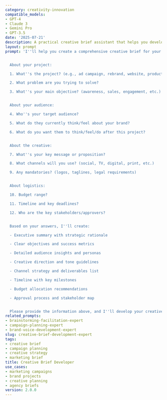 ```yaml
---
category: creativity-innovation
compatible_models:
- GPT-4
- Claude 3
- Gemini Pro
- GPT-3.5
date: '2025-07-21'
description: A practical creative brief assistant that helps you develop clear, actionable briefs for creative projects. Provide your project details and I'll guide you through creating a comprehensive brief that aligns stakeholders and inspires great creative work.
layout: prompt
prompt: 'I''ll help you create a comprehensive creative brief for your project. Let me gather the key information to build a clear, actionable brief.


  About your project:

  1. What''s the project? (e.g., ad campaign, rebrand, website, product launch)

  2. What problem are you trying to solve?

  3. What''s your main objective? (awareness, sales, engagement, etc.)


  About your audience:

  4. Who''s your target audience?

  5. What do they currently think/feel about your brand?

  6. What do you want them to think/feel/do after this project?


  About the creative:

  7. What''s your key message or proposition?

  8. What channels will you use? (social, TV, digital, print, etc.)

  9. Any mandatories? (logos, taglines, legal requirements)


  About logistics:

  10. Budget range?

  11. Timeline and key deadlines?

  12. Who are the key stakeholders/approvers?


  Based on your answers, I''ll create:

  - Executive summary with strategic rationale

  - Clear objectives and success metrics

  - Detailed audience insights and personas

  - Creative direction and tone guidelines

  - Channel strategy and deliverables list

  - Timeline with key milestones

  - Budget allocation recommendations

  - Approval process and stakeholder map


  Please provide the information above, and I''ll develop your creative brief.'
related_prompts:
- brainstorming-facilitation-expert
- campaign-planning-expert
- brand-voice-development-expert
slug: creative-brief-development-expert
tags:
- creative brief
- campaign planning
- creative strategy
- marketing brief
title: Creative Brief Developer
use_cases:
- marketing campaigns
- brand projects
- creative planning
- agency briefs
version: 2.0.0
---
```

